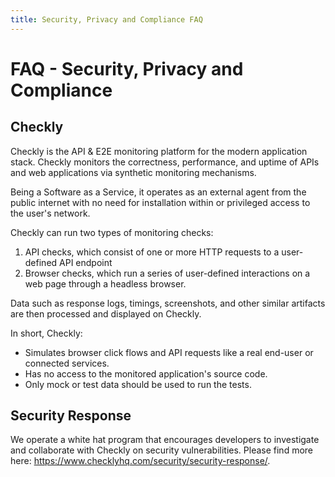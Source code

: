```yaml
---
title: Security, Privacy and Compliance FAQ  
---
```

# FAQ - Security, Privacy and Compliance

## Checkly
Checkly is the API & E2E monitoring platform for the modern application stack. Checkly monitors the correctness, performance, and uptime of APIs and web applications via synthetic monitoring mechanisms.

Being a Software as a Service, it operates as an external agent from the public internet with no need for installation within or privileged access to the user's network.

Checkly can run two types of monitoring checks:

1. API checks, which consist of one or more HTTP requests to a user-defined API endpoint
2. Browser checks, which run a series of user-defined interactions on a web page through a headless browser.

Data such as response logs, timings, screenshots, and other similar artifacts are then processed and displayed on Checkly.

In short, Checkly:

- Simulates browser click flows and API requests like a real end-user or connected services.
- Has no access to the monitored application's source code.
- Only mock or test data should be used to run the tests.

## Security Response
We operate a white hat program that encourages developers to investigate and collaborate with Checkly on security vulnerabilities. Please find more here: https://www.checklyhq.com/security/security-response/.

